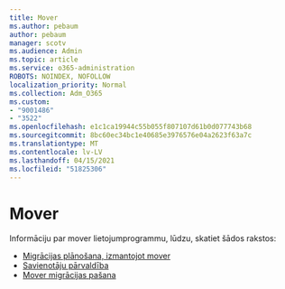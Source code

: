 ```yaml
---
title: Mover
ms.author: pebaum
author: pebaum
manager: scotv
ms.audience: Admin
ms.topic: article
ms.service: o365-administration
ROBOTS: NOINDEX, NOFOLLOW
localization_priority: Normal
ms.collection: Adm_O365
ms.custom:
- "9001486"
- "3522"
ms.openlocfilehash: e1c1ca19944c55b055f807107d61b0d077743b68
ms.sourcegitcommit: 8bc60ec34bc1e40685e3976576e04a2623f63a7c
ms.translationtype: MT
ms.contentlocale: lv-LV
ms.lasthandoff: 04/15/2021
ms.locfileid: "51825306"
---
```

# <a name="mover"></a>Mover

Informāciju par mover lietojumprogrammu, lūdzu, skatiet šādos rakstos:

- [Migrācijas plānošana, izmantojot mover](https://docs.microsoft.com/sharepointmigration/mover-plan-migration)
- [Savienotāju pārvaldība](https://docs.microsoft.com/sharepointmigration/mover-manage-connectors)
- [Mover migrācijas pašana](https://docs.microsoft.com/sharepointmigration/mover-running-migration)
